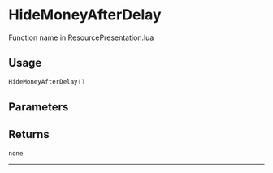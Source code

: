 # HideMoneyAfterDelay
Function name in ResourcePresentation.lua
## Usage
```lua
HideMoneyAfterDelay()
```
## Parameters

## Returns
`none`

---